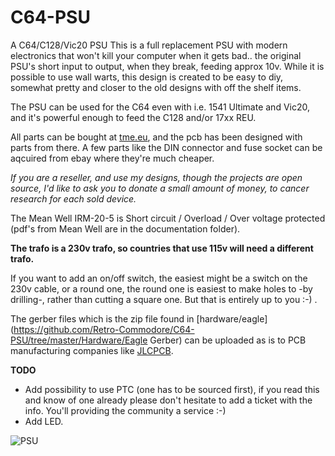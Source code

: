 # C64-PSU
A C64/C128/Vic20 PSU
This is a full replacement PSU with modern electronics that won't kill your computer when it gets bad.. the original PSU's short input to output, when they break, feeding approx 10v.
While it is possible to use wall warts, this design is created to be easy to diy, somewhat pretty and closer to the old designs with off the shelf items.

The PSU can be used for the C64 even with i.e. 1541 Ultimate and Vic20, and it's powerful enough to feed the C128 and/or 17xx REU.

All parts can be bought at [tme.eu](https://www.tme.eu/), and the pcb has been designed with parts from there.
A few parts like the DIN connector and fuse socket can be aqcuired from ebay where they're much cheaper.

*If you are a reseller, and use my designs, though the projects are open source, I'd like to ask you to donate a small amount of money, to cancer research for each sold device.*

The Mean Well IRM-20-5 is Short circuit / Overload / Over voltage protected (pdf's from Mean Well are in the documentation folder).

**The trafo is a 230v trafo, so countries that use 115v will need a different trafo.**

If you want to add an on/off switch, the easiest might be a switch on the 230v cable, or a round one, the round one is easiest to make holes to -by drilling-, rather than cutting a square one. But that is entirely up to you :-) .

The gerber files which is the zip file found in [hardware/eagle](https://github.com/Retro-Commodore/C64-PSU/tree/master/Hardware/Eagle Gerber) can be uploaded as is to PCB manufacturing companies like [JLCPCB](http://jlcpcb.com).

**TODO**
* Add possibility to use PTC (one has to be sourced first), if you read this and know of one already please don't hesitate to add a ticket with the info. You'll providing the community a service :-)
* Add LED. 



![PSU](https://github.com/Retro-Commodore/C64-PSU/blob/master/Pictures/Closed%20PSU.jpg)
